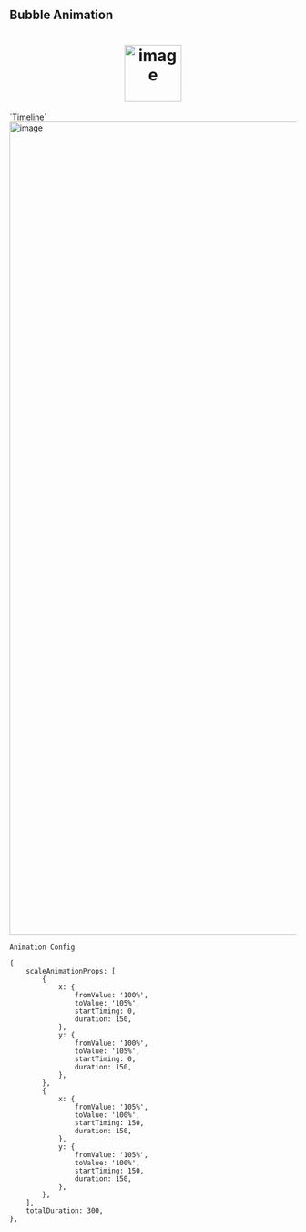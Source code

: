 ## Bubble Animation
<h1 align="center">
<img width="100" alt="image" src="assets/bubble.gif">
</h1>
`Timeline`
<img width="1425" alt="image" src="https://user-images.githubusercontent.com/35339165/183669535-9fa863b6-20e1-4895-88b3-1e45c48687a3.png">

`Animation Config`
```
{
	scaleAnimationProps: [
		{
			x: {
				fromValue: '100%',
				toValue: '105%',
				startTiming: 0,
				duration: 150,
			},
			y: {
				fromValue: '100%',
				toValue: '105%',
				startTiming: 0,
				duration: 150,
			},
		},
		{
			x: {
				fromValue: '105%',
				toValue: '100%',
				startTiming: 150,
				duration: 150,
			},
			y: {
				fromValue: '105%',
				toValue: '100%',
				startTiming: 150,
				duration: 150,
			},
		},
	],
	totalDuration: 300,
},
```
